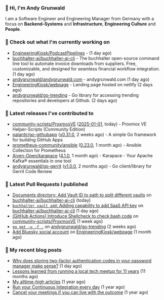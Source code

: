 ### 👋 Hi, I'm Andy Grunwald

I am a Software Engineer and Engineering Manager from Germany with a focus on **Backend-Systems** and **Infrastructure**, **Engineering Culture** and **People**.

### 👷 Check out what I'm currently working on


- [EngineeringKiosk/PodcastPipelines](https://github.com/EngineeringKiosk/PodcastPipelines) -  (1 day ago)
- [buchhalter-ai/buchhalter-ai-cli](https://github.com/buchhalter-ai/buchhalter-ai-cli) - The buchhalter open-source command line tool to automate invoice downloads from suppliers. Free, customizable, and designed for seamless financial workflow integration. (1 day ago)
- [andygrunwald/andygrunwald.com](https://github.com/andygrunwald/andygrunwald.com) - andygrunwald.com (1 day ago)
- [EngineeringKiosk/webpage](https://github.com/EngineeringKiosk/webpage) - Landing page hosted on netlify (2 days ago)
- [andygrunwald/go-trending](https://github.com/andygrunwald/go-trending) - Go library for accessing trending repositories and developers at Github. (2 days ago)

### 🔭 Latest releases I've contributed to


- [community-scripts/ProxmoxVE](https://github.com/community-scripts/ProxmoxVE) ([2025-01-01](https://github.com/community-scripts/ProxmoxVE/releases/tag/2025-01-01), today) - Proxmox VE Helper-Scripts (Community Edition) 
- [palantir/go-githubapp](https://github.com/palantir/go-githubapp) ([v0.31.0](https://github.com/palantir/go-githubapp/releases/tag/v0.31.0), 2 weeks ago) - A simple Go framework for building GitHub Apps
- [prometheus-community/ansible](https://github.com/prometheus-community/ansible) ([0.23.0](https://github.com/prometheus-community/ansible/releases/tag/0.23.0), 1 month ago) - Ansible Collection for Prometheus
- [Aiven-Open/karapace](https://github.com/Aiven-Open/karapace) ([4.1.0](https://github.com/Aiven-Open/karapace/releases/tag/4.1.0), 1 month ago) - Karapace - Your Apache Kafka® essentials in one tool
- [andygrunwald/go-gerrit](https://github.com/andygrunwald/go-gerrit) ([v1.0.0](https://github.com/andygrunwald/go-gerrit/releases/tag/v1.0.0), 2 months ago) - Go client/library for Gerrit Code Review

### 🔨 Latest Pull Requests I published


- [Documents directory: Add Vault ID to path to split different vaults](https://github.com/buchhalter-ai/buchhalter-ai-cli/pull/133) on [buchhalter-ai/buchhalter-ai-cli](https://github.com/buchhalter-ai/buchhalter-ai-cli) (today)
- [`buchhalter vault add`: Adding capability to add SaaS API key](https://github.com/buchhalter-ai/buchhalter-ai-cli/pull/132) on [buchhalter-ai/buchhalter-ai-cli](https://github.com/buchhalter-ai/buchhalter-ai-cli) (1 day ago)
- [[GitHub Actions] Introduce Shellcheck to check bash code](https://github.com/community-scripts/ProxmoxVE/pull/1018) on [community-scripts/ProxmoxVE](https://github.com/community-scripts/ProxmoxVE) (1 week ago)
- [`go get -u -f .`](https://github.com/andygrunwald/go-trending/pull/56) on [andygrunwald/go-trending](https://github.com/andygrunwald/go-trending) (2 weeks ago)
- [Add Bluesky social account](https://github.com/EngineeringKiosk/webpage/pull/942) on [EngineeringKiosk/webpage](https://github.com/EngineeringKiosk/webpage) (1 month ago)

### 📝 My recent blog posts


- [Why does storing two-factor authentication codes in your password manager make sense?](https://andygrunwald.com/blog/why-does-storing-two-factor-authentication-codes-in-your-password-manager-make-sense/) (1 day ago)
- [Lessons learned from running a local tech meetup for 11 years](https://andygrunwald.com/blog/lessons-learned-from-running-a-local-tech-meetup-for-11-years/) (11 months ago)
- [My alltime-high articles](https://andygrunwald.com/blog/my-all-time-high-articles/) (1 year ago)
- [Run your Continuous Integration every day](https://andygrunwald.com/blog/run-your-continuous-integration-every-day/) (1 year ago)
- [Cancel your meetings if you can live with the outcome](https://andygrunwald.com/blog/cancel-your-meetings-if-you-can-live-with-the-outcome/) (1 year ago)
